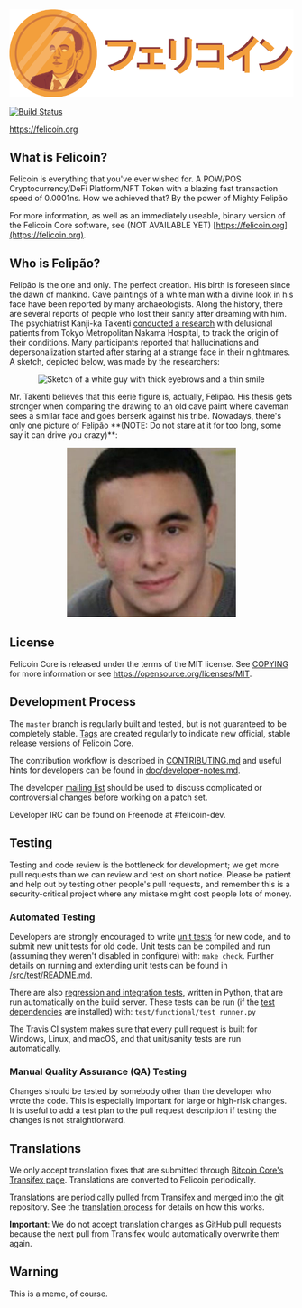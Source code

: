 
<img src="share/pixmaps/Felicoin.png" alt="" />

[![Build Status](https://travis-ci.org/felicoin-project/felicoin.svg?branch=master)](https://travis-ci.org/felicoin-project/felicoin)

https://felicoin.org

What is Felicoin?
----------------

Felicoin is everything that you've ever wished for. A POW/POS Cryptocurrency/DeFi Platform/NFT Token with a blazing fast transaction speed of 0.0001ns. How we achieved that? By the power of Mighty Felipão

For more information, as well as an immediately useable, binary version of
the Felicoin Core software, see (NOT AVAILABLE YET) [https://felicoin.org](https://felicoin.org).

Who is Felipão?
---------------

Felipão is the one and only. The perfect creation. His birth is foreseen since the dawn of mankind. Cave paintings of a white man with a divine look in his face have been reported by many archaeologists. Along the history, there are several reports of people who lost their sanity after dreaming with him. The psychiatrist Kanji-ka Takenti [conducted a research](https://www.youtube.com/watch?v=ettaeKZHAwA) with delusional patients from Tokyo Metropolitan Nakama Hospital, to track the origin of their conditions. Many participants reported that hallucinations and depersonalization started after staring at a strange face in their nightmares. A sketch, depicted below, was made by the researchers: 
<p align="center">
  <img alignment="center" height="300" src="https://upload.wikimedia.org/wikipedia/en/thumb/6/67/This_Man_original_drawing.jpg/220px-This_Man_original_drawing.jpg" alt="Sketch of a white guy with thick eyebrows and a thin smile" />
</p>
Mr. Takenti believes that this eerie figure is, actually, Felipão. His thesis gets stronger when comparing the drawing to an old cave paint where caveman sees a similar face and goes berserk against his tribe. Nowadays, there's only one picture of Felipão **(NOTE: Do not stare at it for too long, some say it can drive you crazy)**:

<p align="center">
  <img src="share/pixmaps/Felipao.jpg" height="300" alt="A white guy with thick eyebrows and a thin smile" />
</p>

License
-------

Felicoin Core is released under the terms of the MIT license. See [COPYING](COPYING) for more
information or see https://opensource.org/licenses/MIT.

Development Process
-------------------

The `master` branch is regularly built and tested, but is not guaranteed to be
completely stable. [Tags](https://github.com/felicoin-project/felicoin/tags) are created
regularly to indicate new official, stable release versions of Felicoin Core.

The contribution workflow is described in [CONTRIBUTING.md](CONTRIBUTING.md)
and useful hints for developers can be found in [doc/developer-notes.md](doc/developer-notes.md).

The developer [mailing list](https://groups.google.com/forum/#!forum/felicoin-dev)
should be used to discuss complicated or controversial changes before working
on a patch set.

Developer IRC can be found on Freenode at #felicoin-dev.

Testing
-------

Testing and code review is the bottleneck for development; we get more pull
requests than we can review and test on short notice. Please be patient and help out by testing
other people's pull requests, and remember this is a security-critical project where any mistake might cost people
lots of money.

### Automated Testing

Developers are strongly encouraged to write [unit tests](src/test/README.md) for new code, and to
submit new unit tests for old code. Unit tests can be compiled and run
(assuming they weren't disabled in configure) with: `make check`. Further details on running
and extending unit tests can be found in [/src/test/README.md](/src/test/README.md).

There are also [regression and integration tests](/test), written
in Python, that are run automatically on the build server.
These tests can be run (if the [test dependencies](/test) are installed) with: `test/functional/test_runner.py`

The Travis CI system makes sure that every pull request is built for Windows, Linux, and macOS, and that unit/sanity tests are run automatically.

### Manual Quality Assurance (QA) Testing

Changes should be tested by somebody other than the developer who wrote the
code. This is especially important for large or high-risk changes. It is useful
to add a test plan to the pull request description if testing the changes is
not straightforward.

Translations
------------

We only accept translation fixes that are submitted through [Bitcoin Core's Transifex page](https://www.transifex.com/projects/p/bitcoin/).
Translations are converted to Felicoin periodically.

Translations are periodically pulled from Transifex and merged into the git repository. See the
[translation process](doc/translation_process.md) for details on how this works.

**Important**: We do not accept translation changes as GitHub pull requests because the next
pull from Transifex would automatically overwrite them again.

Warning
-------

This is a meme, of course.
